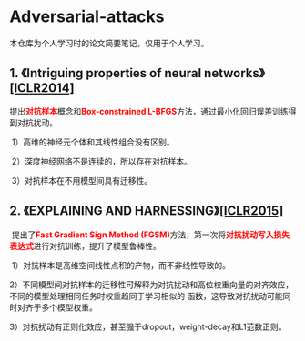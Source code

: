# Adversarial-attacks

本仓库为个人学习时的论文简要笔记，仅用于个人学习。


## 1. 《**Intriguing properties of neural networks**》[[ICLR2014]](https://arxiv.org/abs/1312.6199)

​	提出<font style="color:red">**对抗样本**</font>概念和<font style="color:red">**Box-constrained L-BFGS**</font>方法，通过最小化回归误差训练得到对抗扰动。

​	1）高维的神经元个体和其线性组合没有区别。

​	2）深度神经网络不是连续的，所以存在对抗样本。

​	3）对抗样本在不用模型间具有迁移性。



## 2. 《EXPLAINING AND HARNESSING》[[ICLR2015]](https://arxiv.org/abs/1412.6572)

​	提出了<font style="color:red">**Fast Gradient Sign Method (FGSM)**</font>方法，第一次将<font style="color:red">**对抗扰动写入损失表达式**</font>进行对抗训练，提升了模型鲁棒性。

​	1）对抗样本是高维空间线性点积的产物，而不非线性导致的。

​	2）不同模型间对抗样本的迁移性可解释为对抗扰动和高位权重向量的对齐效应，不同的模型处理相同任务时权重趋同于学习相似的	函数，这导致对抗扰动可能同时对齐于多个模型权重。

​	3）对抗扰动有正则化效应，甚至强于dropout，weight-decay和L1范数正则。



